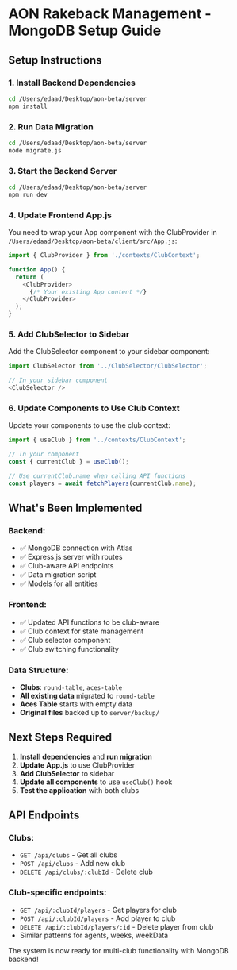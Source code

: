 # AON Rakeback Management - MongoDB Setup Guide

## Setup Instructions

### 1. Install Backend Dependencies
```bash
cd /Users/edaad/Desktop/aon-beta/server
npm install
```

### 2. Run Data Migration
```bash
cd /Users/edaad/Desktop/aon-beta/server
node migrate.js
```

### 3. Start the Backend Server
```bash
cd /Users/edaad/Desktop/aon-beta/server
npm run dev
```

### 4. Update Frontend App.js
You need to wrap your App component with the ClubProvider in `/Users/edaad/Desktop/aon-beta/client/src/App.js`:

```javascript
import { ClubProvider } from './contexts/ClubContext';

function App() {
  return (
    <ClubProvider>
      {/* Your existing App content */}
    </ClubProvider>
  );
}
```

### 5. Add ClubSelector to Sidebar
Add the ClubSelector component to your sidebar component:

```javascript
import ClubSelector from '../ClubSelector/ClubSelector';

// In your sidebar component
<ClubSelector />
```

### 6. Update Components to Use Club Context
Update your components to use the club context:

```javascript
import { useClub } from '../contexts/ClubContext';

// In your component
const { currentClub } = useClub();

// Use currentClub.name when calling API functions
const players = await fetchPlayers(currentClub.name);
```

## What's Been Implemented

### Backend:
- ✅ MongoDB connection with Atlas
- ✅ Express.js server with routes
- ✅ Club-aware API endpoints
- ✅ Data migration script
- ✅ Models for all entities

### Frontend:
- ✅ Updated API functions to be club-aware
- ✅ Club context for state management
- ✅ Club selector component
- ✅ Club switching functionality

### Data Structure:
- **Clubs**: `round-table`, `aces-table`
- **All existing data** migrated to `round-table`
- **Aces Table** starts with empty data
- **Original files** backed up to `server/backup/`

## Next Steps Required

1. **Install dependencies** and **run migration**
2. **Update App.js** to use ClubProvider
3. **Add ClubSelector** to sidebar
4. **Update all components** to use `useClub()` hook
5. **Test the application** with both clubs

## API Endpoints

### Clubs:
- `GET /api/clubs` - Get all clubs
- `POST /api/clubs` - Add new club
- `DELETE /api/clubs/:clubId` - Delete club

### Club-specific endpoints:
- `GET /api/:clubId/players` - Get players for club
- `POST /api/:clubId/players` - Add player to club
- `DELETE /api/:clubId/players/:id` - Delete player from club
- Similar patterns for agents, weeks, weekData

The system is now ready for multi-club functionality with MongoDB backend!

